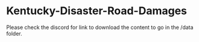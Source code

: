 # Kentucky-Disaster-Road-Damages

Please check the discord for link to download the content to go in the /data folder.